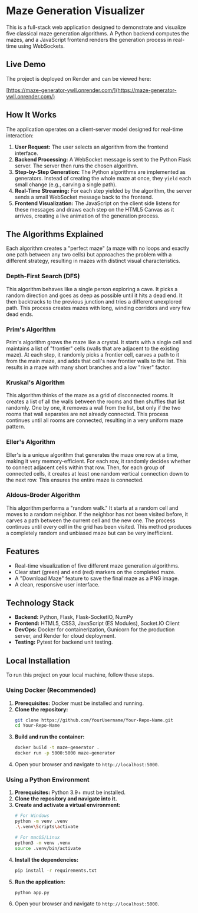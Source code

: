 # Maze Generation Visualizer

This is a full-stack web application designed to demonstrate and visualize five classical maze generation algorithms. A Python backend computes the mazes, and a JavaScript frontend renders the generation process in real-time using WebSockets.

## Live Demo

The project is deployed on Render and can be viewed here:

[https://maze-generator-ywll.onrender.com/](https://maze-generator-ywll.onrender.com/)

## How It Works

The application operates on a client-server model designed for real-time interaction:

1.  **User Request:** The user selects an algorithm from the frontend interface.
2.  **Backend Processing:** A WebSocket message is sent to the Python Flask server. The server then runs the chosen algorithm.
3.  **Step-by-Step Generation:** The Python algorithms are implemented as generators. Instead of creating the whole maze at once, they `yield` each small change (e.g., carving a single path).
4.  **Real-Time Streaming:** For each step yielded by the algorithm, the server sends a small WebSocket message back to the frontend.
5.  **Frontend Visualization:** The JavaScript on the client side listens for these messages and draws each step on the HTML5 Canvas as it arrives, creating a live animation of the generation process.

## The Algorithms Explained

Each algorithm creates a "perfect maze" (a maze with no loops and exactly one path between any two cells) but approaches the problem with a different strategy, resulting in mazes with distinct visual characteristics.

### Depth-First Search (DFS)

This algorithm behaves like a single person exploring a cave. It picks a random direction and goes as deep as possible until it hits a dead end. It then backtracks to the previous junction and tries a different unexplored path. This process creates mazes with long, winding corridors and very few dead ends.

### Prim's Algorithm

Prim's algorithm grows the maze like a crystal. It starts with a single cell and maintains a list of "frontier" cells (walls that are adjacent to the existing maze). At each step, it randomly picks a frontier cell, carves a path to it from the main maze, and adds that cell's new frontier walls to the list. This results in a maze with many short branches and a low "river" factor.

### Kruskal's Algorithm

This algorithm thinks of the maze as a grid of disconnected rooms. It creates a list of all the walls between the rooms and then shuffles that list randomly. One by one, it removes a wall from the list, but only if the two rooms that wall separates are not already connected. This process continues until all rooms are connected, resulting in a very uniform maze pattern.

### Eller's Algorithm

Eller's is a unique algorithm that generates the maze one row at a time, making it very memory-efficient. For each row, it randomly decides whether to connect adjacent cells within that row. Then, for each group of connected cells, it creates at least one random vertical connection down to the next row. This ensures the entire maze is connected.

### Aldous-Broder Algorithm

This algorithm performs a "random walk." It starts at a random cell and moves to a random neighbor. If the neighbor has not been visited before, it carves a path between the current cell and the new one. The process continues until every cell in the grid has been visited. This method produces a completely random and unbiased maze but can be very inefficient.

## Features

*   Real-time visualization of five different maze generation algorithms.
*   Clear start (green) and end (red) markers on the completed maze.
*   A "Download Maze" feature to save the final maze as a PNG image.
*   A clean, responsive user interface.

## Technology Stack

*   **Backend:** Python, Flask, Flask-SocketIO, NumPy
*   **Frontend:** HTML5, CSS3, JavaScript (ES Modules), Socket.IO Client
*   **DevOps:** Docker for containerization, Gunicorn for the production server, and Render for cloud deployment.
*   **Testing:** Pytest for backend unit testing.

## Local Installation

To run this project on your local machine, follow these steps.

### Using Docker (Recommended)

1.  **Prerequisites:** Docker must be installed and running.
2.  **Clone the repository:**
    ```bash
    git clone https://github.com/YourUsername/Your-Repo-Name.git
    cd Your-Repo-Name
    ```
3.  **Build and run the container:**
    ```bash
    docker build -t maze-generator .
    docker run -p 5000:5000 maze-generator
    ```
4.  Open your browser and navigate to `http://localhost:5000`.

### Using a Python Environment

1.  **Prerequisites:** Python 3.9+ must be installed.
2.  **Clone the repository and navigate into it.**
3.  **Create and activate a virtual environment:**
    ```bash
    # For Windows
    python -m venv .venv
    .\.venv\Scripts\activate

    # For macOS/Linux
    python3 -m venv .venv
    source .venv/bin/activate
    ```
4.  **Install the dependencies:**
    ```bash
    pip install -r requirements.txt
    ```
5.  **Run the application:**
    ```bash
    python app.py
    ```
6.  Open your browser and navigate to `http://localhost:5000`.
